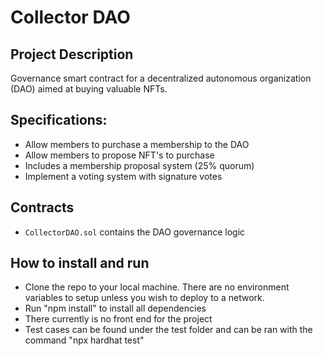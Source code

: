 # Collector DAO
## Project Description
Governance smart contract for a decentralized autonomous organization (DAO) aimed at buying valuable NFTs.
## Specifications:
 - Allow members to purchase a membership to the DAO
 - Allow members to propose NFT's to purchase 
 - Includes a membership proposal system (25% quorum)
 - Implement a voting system with signature votes

## Contracts

* `CollectorDAO.sol` contains the DAO governance logic

## How to install and run
 - Clone the repo to your local machine. There are no environment variables to setup unless you wish to deploy to a network.
 - Run "npm install" to install all dependencies
 - There currently is no front end for the project
 - Test cases can be found under the test folder and can be ran with the command "npx hardhat test"

